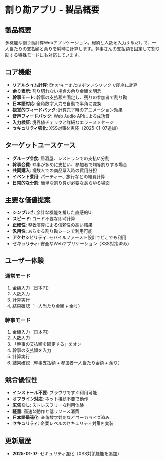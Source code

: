 # 割り勘アプリ - 製品概要

## 製品概要
多機能な割り勘計算Webアプリケーション。総額と人数を入力するだけで、一人当たりの支払額と余りを瞬時に計算します。幹事さんの支払額を固定して割り勘する特殊モードにも対応しています。

## コア機能
- **リアルタイム計算**: Enterキーまたはボタンクリックで即座に計算
- **余り表示**: 割り切れない場合の余り金額を明示
- **幹事モード**: 幹事の支払額を固定し、残りの参加者で割り勘
- **日本語対応**: 全角数字入力を自動で半角に変換
- **視覚的フィードバック**: 計算完了時のアニメーション効果
- **音声フィードバック**: Web Audio APIによる成功音
- **入力検証**: 境界値チェックと詳細なエラーメッセージ
- **セキュリティ強化**: XSS対策を実装（2025-01-07追加）

## ターゲットユースケース
- **グループ会食**: 居酒屋、レストランでの支払い分割
- **幹事会費**: 幹事が多めに支払い、参加者で均等割りする場合
- **共同購入**: 複数人での商品購入時の費用分担
- **イベント費用**: パーティー、旅行などの経費計算
- **日常的な分割**: 簡単な割り算が必要なあらゆる場面

## 主要な価値提案
- **シンプルさ**: 余計な機能を排した直感的UI
- **スピード**: ロード不要な即時計算
- **正確性**: 整数演算による信頼性の高い結果
- **汎用性**: あらゆる割り勘シーンで利用可能
- **アクセシビリティ**: モバイルファースト設計でどこでも利用
- **セキュリティ**: 安全なWebアプリケーション（XSS対策済み）

## ユーザー体験
### 通常モード
1. 金額入力（日本円）
2. 人数入力
3. 計算実行
4. 結果確認（一人当たり金額 + 余り）

### 幹事モード
1. 金額入力（日本円）
2. 人数入力
3. 「幹事の支払額を固定する」をオン
4. 幹事の支払額を入力
5. 計算実行
6. 結果確認（幹事支払額 + 参加者一人当たり金額 + 余り）

## 競合優位性
- **インストール不要**: ブラウザですぐ利用可能
- **オフライン対応**: ネット接続不要で動作
- **広告なし**: ストレスフリーな利用体験
- **軽量**: 高速な動作と低リソース消費
- **日本語最適化**: 全角数字対応などローカライズ済み
- **セキュリティ**: 企業レベルのセキュリティ対策を実装

## 更新履歴
- **2025-01-07**: セキュリティ強化（XSS対策機能を追加）